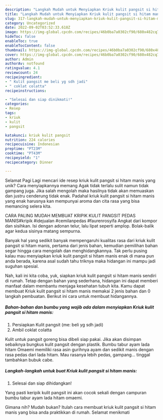 ```yaml
---
description: "Langkah Mudah untuk Menyiapkan Kriuk kulit pangsit si hitam manis yang Lezat Sekali"
title: "Langkah Mudah untuk Menyiapkan Kriuk kulit pangsit si hitam manis yang Lezat Sekali"
slug: 317-langkah-mudah-untuk-menyiapkan-kriuk-kulit-pangsit-si-hitam-manis-yang-lezat-sekali
category: Uncategorized
date: 2022-09-02T03:52:33.618Z
image: https://img-global.cpcdn.com/recipes/46b0ba7a0302cf90/680x482cq70/kriuk-kulit-pangsit-si-hitam-manis-foto-resep-utama.jpg
hideToc: false
enableToc: true
enableTocContent: false
thumbnail: https://img-global.cpcdn.com/recipes/46b0ba7a0302cf90/680x482cq70/kriuk-kulit-pangsit-si-hitam-manis-foto-resep-utama.jpg
cover: https://img-global.cpcdn.com/recipes/46b0ba7a0302cf90/680x482cq70/kriuk-kulit-pangsit-si-hitam-manis-foto-resep-utama.jpg
author: Admin
authorAv: notfound
ratingvalue: 4.1
reviewcount: 24
recipeingredient:
- " Kulit pangsit me beli yg sdh jadi"
- " coklat colatta"
recipeinstructions:

- "Selesai dan siap dinikmati!"
categories:
- Resep
tags:
- kriuk
- kulit
- pangsit

katakunci: kriuk kulit pangsit 
nutrition: 224 calories
recipecuisine: Indonesian
preptime: "PT23M"
cooktime: "PT43M"
recipeyield: "1"
recipecategory: Dinner

---
```



Selamat Pagi Lagi mencari ide resep kriuk kulit pangsit si hitam manis yang unik? Cara menyiapkannya memang Agak tidak terlalu sulit namun tidak gampang juga. Jika salah mengolah maka hasilnya tidak akan memuaskan dan justru cenderung tidak enak. Padahal kriuk kulit pangsit si hitam manis yang enak harusnya kan mempunyai aroma dan cita rasa yang bisa memancing selera kita.


CARA PALING MUDAH MEMBUAT KRIPIK KULIT PANGSIT PEDAS MANIS#kripik #idejualan #cemilanpedas #faurenrosyifa Angkat dari kompor dan sisihkan. Isi dengan adonan telur, lalu lipat seperti amplop. Bolak-balik agar kedua sisinya matang sempurna.

Banyak hal yang sedikit banyak mempengaruhi kualitas rasa dari kriuk kulit pangsit si hitam manis, pertama dari jenis bahan, kemudian pemilihan bahan segar hingga cara mengolah dan menghidangkannya. Tak perlu pusing kalau mau menyiapkan kriuk kulit pangsit si hitam manis enak di mana pun anda berada, karena asal sudah tahu triknya maka hidangan ini mampu jadi suguhan spesial.


Nah, kali ini kita coba, yuk, siapkan kriuk kulit pangsit si hitam manis sendiri di rumah. Tetap dengan bahan yang sederhana, hidangan ini dapat memberi manfaat dalam membantu menjaga kesehatan tubuh kita. Kamu dapat membuat Kriuk kulit pangsit si hitam manis memakai 2 jenis bahan dan 0 langkah pembuatan. Berikut ini cara untuk membuat hidangannya.

<!--inarticleads1-->

##### Bahan-bahan dan bumbu yang wajib ada dalam menyiapkan Kriuk kulit pangsit si hitam manis:

1. Persiapkan  Kulit pangsit (me: beli yg sdh jadi)
1. Ambil  coklat colatta


Kulit untuk pangsit goreng bisa dibeli siap pakai. Jika akan disimpan sebaiknya bungkus kulit pangsit dengan plastik. Bumbu tabur ayam lada hitam Omaemi memiliki rasa asin gurihnya ayam dan sedikit manis dengan rasa pedas dari lada hitam. Mau rasanya lebih pedas, gampang… tinggal tambahkan bubuk cabe. 

<!--inarticleads2-->

##### Langkah-langkah untuk buat Kriuk kulit pangsit si hitam manis:


1. Selesai dan siap dihidangkan!

Yang pasti keripik kulit pangsit ini akan cocok sekali dengan campuran bumbu tabur ayam lada hitam omaemi. 

Gimana nih? Mudah bukan? Itulah cara membuat kriuk kulit pangsit si hitam manis yang bisa anda praktikkan di rumah. Selamat menikmati
